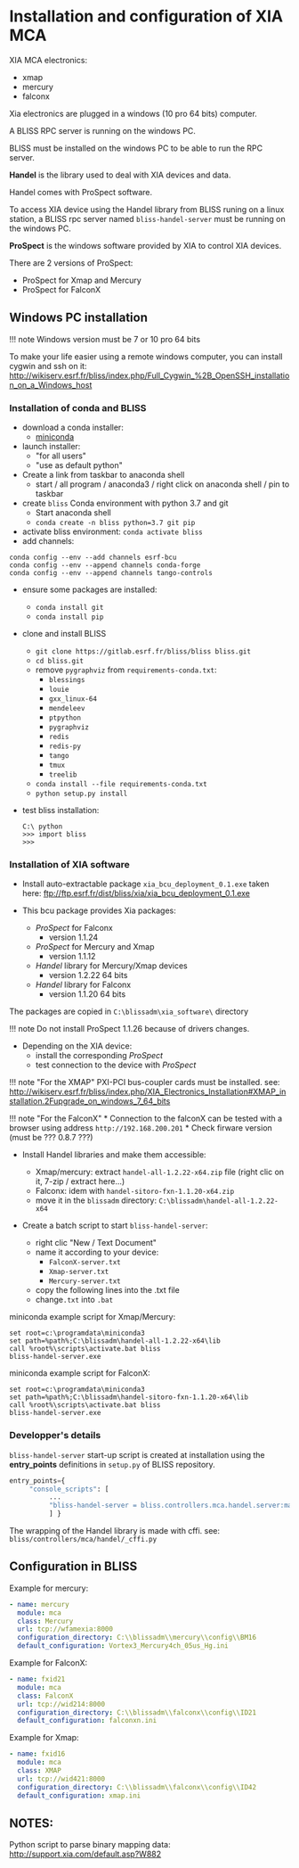 # Installation and configuration of XIA MCA

XIA MCA electronics:

* xmap
* mercury
* falconx

Xia electronics are plugged in a windows (10 pro 64 bits) computer.

A BLISS RPC server is running on the windows PC.

BLISS must be installed on the windows PC to be able to run the RPC server.

**Handel** is the library used to deal with XIA devices and data.

Handel comes with ProSpect software.

To access XIA device using the Handel library from BLISS runing on a linux
station, a BLISS rpc server named `bliss-handel-server` must be running on the
windows PC.


**ProSpect** is the windows software provided by XIA to control XIA devices.

There are 2 versions of ProSpect:

* ProSpect for Xmap and Mercury
* ProSpect for FalconX


## Windows PC installation

!!! note
    Windows version must be 7 or 10 pro 64 bits


To make your life easier using a remote windows computer, you can install cygwin
and ssh on it:
http://wikiserv.esrf.fr/bliss/index.php/Full_Cygwin_%2B_OpenSSH_installation_on_a_Windows_host


### Installation of conda and BLISS

* download a conda installer:
    * [miniconda](https://repo.anaconda.com/miniconda/Miniconda3-latest-Windows-x86_64.exe)
* launch installer:
    * "for all users"
    * "use as default python"
* Create a link from taskbar to anaconda shell
    * start / all program / anaconda3 / right click on anaconda shell / pin to taskbar
* create `bliss` Conda environment with python 3.7 and git
    * Start anaconda shell
    * `conda create -n bliss python=3.7 git pip`
* activate bliss environment: `conda activate bliss`
* add channels:
```
conda config --env --add channels esrf-bcu
conda config --env --append channels conda-forge
conda config --env --append channels tango-controls
```
* ensure some packages are installed:
    * `conda install git`
    * `conda install pip`
* clone and install BLISS
    * `git clone https://gitlab.esrf.fr/bliss/bliss bliss.git`
    * `cd bliss.git`
    * remove `pygraphviz` from `requirements-conda.txt`:
        * `blessings`
        * `louie`
        * `gxx_linux-64`
        * `mendeleev`
        * `ptpython`
        * `pygraphviz`
        * `redis`
        * `redis-py`
        * `tango`
        * `tmux`
        * `treelib`
    * `conda install --file requirements-conda.txt`
    * `python setup.py install`

* test bliss installation:
    ```
    C:\ python
    >>> import bliss
    >>>
    ```


### Installation of XIA software

* Install auto-extractable package `xia_bcu_deployment_0.1.exe` taken here:
  ftp://ftp.esrf.fr/dist/bliss/xia/xia_bcu_deployment_0.1.exe

* This bcu package provides Xia packages:
    * *ProSpect* for Falconx
        * version 1.1.24
    * *ProSpect* for Mercury and Xmap
        * version 1.1.12
    * *Handel* library for Mercury/Xmap devices
        * version 1.2.22 64 bits
    * *Handel* library for Falconx
        * version 1.1.20 64 bits

The packages are copied in `C:\blissadm\xia_software\` directory

!!! note
    Do not install ProSpect 1.1.26 because of drivers changes.

* Depending on the XIA device:
    * install the corresponding *ProSpect*
    * test connection to the device with *ProSpect*

!!! note "For the XMAP"
    PXI-PCI bus-coupler cards must be installed. see:
    http://wikiserv.esrf.fr/bliss/index.php/XIA_Electronics_Installation#XMAP_installation.2Fupgrade_on_windows_7_64_bits

!!! note "For the FalconX"
    * Connection to the falconX can be tested with a browser using address `http://192.168.200.201`
    * Check firware version (must be ??? 0.8.7 ???)


* Install Handel libraries and make them accessible:
    * Xmap/mercury: extract `handel-all-1.2.22-x64.zip` file (right clic on it, 7-zip / extract here...)
    * Falconx: idem with `handel-sitoro-fxn-1.1.20-x64.zip`
    * move it in the `blissadm` directory: `C:\blissadm\handel-all-1.2.22-x64`

* Create a batch script to start `bliss-handel-server`:
    * right clic "New / Text Document"
    * name it according to your device:
        * `FalconX-server.txt`
        * `Xmap-server.txt`
        * `Mercury-server.txt`
    * copy the following lines into the .txt file
    * change`.txt` into `.bat`

miniconda example script for Xmap/Mercury:
```
set root=c:\programdata\miniconda3
set path=%path%;C:\blissadm\handel-all-1.2.22-x64\lib
call %root%\scripts\activate.bat bliss
bliss-handel-server.exe
```

miniconda example script for FalconX:
```
set root=c:\programdata\miniconda3
set path=%path%;C:\blissadm\handel-sitoro-fxn-1.1.20-x64\lib
call %root%\scripts\activate.bat bliss
bliss-handel-server.exe
```

### Developper's details

`bliss-handel-server` start-up script is created at installation using
the **entry_points** definitions in `setup.py` of BLISS repository.

```python
entry_points={
     "console_scripts": [
          ...
          "bliss-handel-server = bliss.controllers.mca.handel.server:main",
          ] }
```

The wrapping of the Handel library is made with cffi. see:
`bliss/controllers/mca/handel/_cffi.py`



## Configuration in BLISS


Example for mercury:
```yaml
- name: mercury
  module: mca
  class: Mercury
  url: tcp://wfamexia:8000
  configuration_directory: C:\\blissadm\\mercury\\config\\BM16
  default_configuration: Vortex3_Mercury4ch_05us_Hg.ini
```

Example for FalconX:
```yaml
- name: fxid21
  module: mca
  class: FalconX
  url: tcp://wid214:8000
  configuration_directory: C:\\blissadm\\falconx\\config\\ID21
  default_configuration: falconxn.ini
```

Example for Xmap:
```yaml
- name: fxid16
  module: mca
  class: XMAP
  url: tcp://wid421:8000
  configuration_directory: C:\\blissadm\\falconx\\config\\ID42
  default_configuration: xmap.ini

```

## NOTES:

Python script to parse binary mapping data: http://support.xia.com/default.asp?W882



